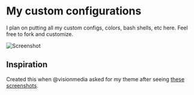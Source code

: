 My custom configurations
========================

I plan on putting all my custom configs, colors, bash shells, etc here.  Feel free to fork and customize.

![Screenshot](https://github.com/dylang/my-custom-config/raw/master/screenshots/iterm2.png)

Inspiration
-----------
Created this when @visionmedia asked for my theme after seeing [these screenshots](https://github.com/dylang/changelog).